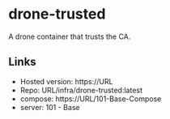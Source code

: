 # drone-trusted

A drone container that trusts the CA.

## Links
- Hosted version: https://URL
- Repo:           URL/infra/drone-trusted:latest
- compose:        https://URL/101-Base-Compose
- server:         101 - Base
